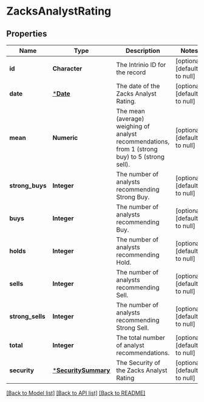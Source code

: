 # ZacksAnalystRating

## Properties
Name | Type | Description | Notes
------------ | ------------- | ------------- | -------------
**id** | **Character** | The Intrinio ID for the record | [optional] [default to null]
**date** | [***Date**](Date.md) | The date of the Zacks Analyst Rating. | [optional] [default to null]
**mean** | **Numeric** | The mean (average) weighing of analyst recommendations, from 1 (strong buy) to 5 (strong sell). | [optional] [default to null]
**strong_buys** | **Integer** | The number of analysts recommending Strong Buy. | [optional] [default to null]
**buys** | **Integer** | The number of analysts recommending Buy. | [optional] [default to null]
**holds** | **Integer** | The number of analysts recommending Hold. | [optional] [default to null]
**sells** | **Integer** | The number of analysts recommending Sell. | [optional] [default to null]
**strong_sells** | **Integer** | The number of analysts recommending Strong Sell. | [optional] [default to null]
**total** | **Integer** | The total number of analyst recommendations. | [optional] [default to null]
**security** | [***SecuritySummary**](SecuritySummary.md) | The Security of the Zacks Analyst Rating | [optional] [default to null]

[[Back to Model list]](../README.md#documentation-for-models) [[Back to API list]](../README.md#documentation-for-api-endpoints) [[Back to README]](../README.md)


